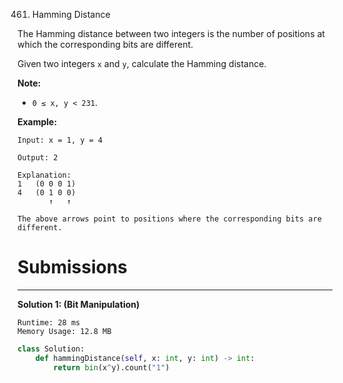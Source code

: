 461. Hamming Distance

The Hamming distance between two integers is the number of positions at which the corresponding bits are different.

Given two integers `x` and `y`, calculate the Hamming distance.

**Note:**

* `0 ≤ x, y < 231`.

**Example:**
```
Input: x = 1, y = 4

Output: 2

Explanation:
1   (0 0 0 1)
4   (0 1 0 0)
       ↑   ↑

The above arrows point to positions where the corresponding bits are different.
```

# Submissions
---
**Solution 1: (Bit Manipulation)**
```
Runtime: 28 ms
Memory Usage: 12.8 MB
```
```python
class Solution:
    def hammingDistance(self, x: int, y: int) -> int:
        return bin(x^y).count("1")
```